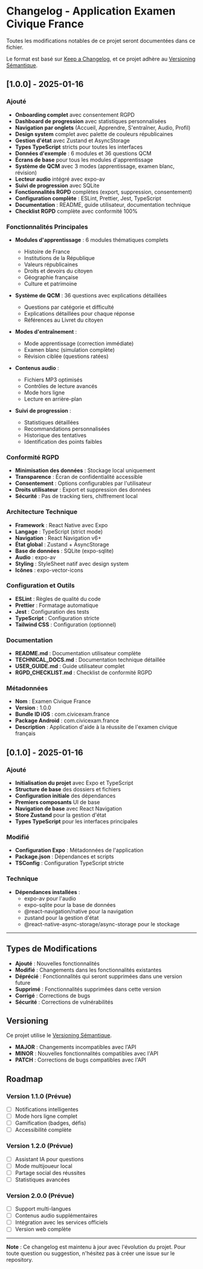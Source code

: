 # Changelog - Application Examen Civique France

Toutes les modifications notables de ce projet seront documentées dans ce fichier.

Le format est basé sur [Keep a Changelog](https://keepachangelog.com/fr/1.0.0/),
et ce projet adhère au [Versioning Sémantique](https://semver.org/lang/fr/).

## [1.0.0] - 2025-01-16

### Ajouté
- **Onboarding complet** avec consentement RGPD
- **Dashboard de progression** avec statistiques personnalisées
- **Navigation par onglets** (Accueil, Apprendre, S'entraîner, Audio, Profil)
- **Design system** complet avec palette de couleurs républicaines
- **Gestion d'état** avec Zustand et AsyncStorage
- **Types TypeScript** stricts pour toutes les interfaces
- **Données d'exemple** : 6 modules et 36 questions QCM
- **Écrans de base** pour tous les modules d'apprentissage
- **Système de QCM** avec 3 modes (apprentissage, examen blanc, révision)
- **Lecteur audio** intégré avec expo-av
- **Suivi de progression** avec SQLite
- **Fonctionnalités RGPD** complètes (export, suppression, consentement)
- **Configuration complète** : ESLint, Prettier, Jest, TypeScript
- **Documentation** : README, guide utilisateur, documentation technique
- **Checklist RGPD** complète avec conformité 100%

### Fonctionnalités Principales
- **Modules d'apprentissage** : 6 modules thématiques complets
  - Histoire de France
  - Institutions de la République
  - Valeurs républicaines
  - Droits et devoirs du citoyen
  - Géographie française
  - Culture et patrimoine

- **Système de QCM** : 36 questions avec explications détaillées
  - Questions par catégorie et difficulté
  - Explications détaillées pour chaque réponse
  - Références au Livret du citoyen

- **Modes d'entraînement** :
  - Mode apprentissage (correction immédiate)
  - Examen blanc (simulation complète)
  - Révision ciblée (questions ratées)

- **Contenus audio** :
  - Fichiers MP3 optimisés
  - Contrôles de lecture avancés
  - Mode hors ligne
  - Lecture en arrière-plan

- **Suivi de progression** :
  - Statistiques détaillées
  - Recommandations personnalisées
  - Historique des tentatives
  - Identification des points faibles

### Conformité RGPD
- **Minimisation des données** : Stockage local uniquement
- **Transparence** : Écran de confidentialité accessible
- **Consentement** : Options configurables par l'utilisateur
- **Droits utilisateur** : Export et suppression des données
- **Sécurité** : Pas de tracking tiers, chiffrement local

### Architecture Technique
- **Framework** : React Native avec Expo
- **Langage** : TypeScript (strict mode)
- **Navigation** : React Navigation v6+
- **État global** : Zustand + AsyncStorage
- **Base de données** : SQLite (expo-sqlite)
- **Audio** : expo-av
- **Styling** : StyleSheet natif avec design system
- **Icônes** : expo-vector-icons

### Configuration et Outils
- **ESLint** : Règles de qualité du code
- **Prettier** : Formatage automatique
- **Jest** : Configuration des tests
- **TypeScript** : Configuration stricte
- **Tailwind CSS** : Configuration (optionnel)

### Documentation
- **README.md** : Documentation utilisateur complète
- **TECHNICAL_DOCS.md** : Documentation technique détaillée
- **USER_GUIDE.md** : Guide utilisateur complet
- **RGPD_CHECKLIST.md** : Checklist de conformité RGPD

### Métadonnées
- **Nom** : Examen Civique France
- **Version** : 1.0.0
- **Bundle ID iOS** : com.civicexam.france
- **Package Android** : com.civicexam.france
- **Description** : Application d'aide à la réussite de l'examen civique français

## [0.1.0] - 2025-01-16

### Ajouté
- **Initialisation du projet** avec Expo et TypeScript
- **Structure de base** des dossiers et fichiers
- **Configuration initiale** des dépendances
- **Premiers composants** UI de base
- **Navigation de base** avec React Navigation
- **Store Zustand** pour la gestion d'état
- **Types TypeScript** pour les interfaces principales

### Modifié
- **Configuration Expo** : Métadonnées de l'application
- **Package.json** : Dépendances et scripts
- **TSConfig** : Configuration TypeScript stricte

### Technique
- **Dépendances installées** :
  - expo-av pour l'audio
  - expo-sqlite pour la base de données
  - @react-navigation/native pour la navigation
  - zustand pour la gestion d'état
  - @react-native-async-storage/async-storage pour le stockage

---

## Types de Modifications

- **Ajouté** : Nouvelles fonctionnalités
- **Modifié** : Changements dans les fonctionnalités existantes
- **Déprécié** : Fonctionnalités qui seront supprimées dans une version future
- **Supprimé** : Fonctionnalités supprimées dans cette version
- **Corrigé** : Corrections de bugs
- **Sécurité** : Corrections de vulnérabilités

## Versioning

Ce projet utilise le [Versioning Sémantique](https://semver.org/lang/fr/).

- **MAJOR** : Changements incompatibles avec l'API
- **MINOR** : Nouvelles fonctionnalités compatibles avec l'API
- **PATCH** : Corrections de bugs compatibles avec l'API

## Roadmap

### Version 1.1.0 (Prévue)
- [ ] Notifications intelligentes
- [ ] Mode hors ligne complet
- [ ] Gamification (badges, défis)
- [ ] Accessibilité complète

### Version 1.2.0 (Prévue)
- [ ] Assistant IA pour questions
- [ ] Mode multijoueur local
- [ ] Partage social des réussites
- [ ] Statistiques avancées

### Version 2.0.0 (Prévue)
- [ ] Support multi-langues
- [ ] Contenus audio supplémentaires
- [ ] Intégration avec les services officiels
- [ ] Version web complète

---

**Note** : Ce changelog est maintenu à jour avec l'évolution du projet. Pour toute question ou suggestion, n'hésitez pas à créer une issue sur le repository.
